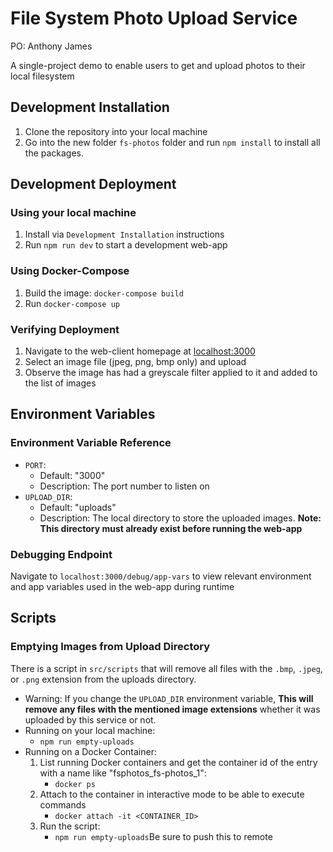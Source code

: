 
File System Photo Upload Service
===================

PO: Anthony James

A single-project demo to enable users to get and upload photos to their local filesystem


## Development Installation
1. Clone the repository into your local machine
1. Go into the new folder `fs-photos` folder and run `npm install` to install all the packages.

## Development Deployment

### Using your local machine
1. Install via `Development Installation` instructions
1. Run `npm run dev` to start a development web-app

### Using Docker-Compose
1. Build the image: `docker-compose build`
1. Run `docker-compose up`

### Verifying Deployment
1. Navigate to the web-client homepage at [localhost:3000](localhost:3000)
2. Select an image file (jpeg, png, bmp only) and upload
3. Observe the image has had a greyscale filter applied to it and added to the list of images

## Environment Variables
### Environment Variable Reference
- `PORT`:
  - Default: "3000"
  - Description: The port number to listen on
- `UPLOAD_DIR`:
  - Default: "uploads"
  - Description:  The local directory to store the uploaded images. **Note: This directory must already exist before running the web-app**

### Debugging Endpoint
Navigate to `localhost:3000/debug/app-vars` to view relevant environment and app variables used in the web-app during runtime

## Scripts
### Emptying Images from Upload Directory
There is a script in `src/scripts` that will remove all files with the `.bmp`, `.jpeg`, or `.png` extension from the uploads directory.
- Warning: If you change the `UPLOAD_DIR` environment variable, **This will remove any files with the mentioned image extensions** whether it was uploaded by this service or not.
- Running on your local machine: 
  - `npm run empty-uploads`
- Running on a Docker Container:
  1. List running Docker containers and get the container id of the entry with a name like "fsphotos_fs-photos_1":
      - `docker ps`
  1. Attach to the container in interactive mode to be able to execute commands
      - `docker attach -it <CONTAINER_ID>`
  2. Run the script:
      - `npm run empty-uploads`Be sure to push this to remote
